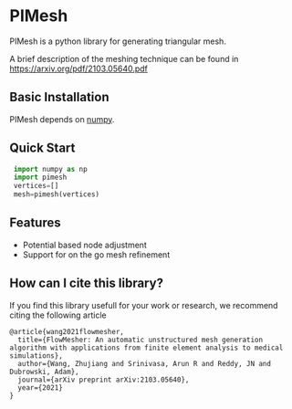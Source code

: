 # PIMesh

 PIMesh is a python library for generating triangular mesh.

 A brief description of the meshing technique can be found in https://arxiv.org/pdf/2103.05640.pdf

 ## Basic Installation

 PIMesh depends on [numpy](http://www.numpy.org/). 

 ## Quick Start
```python
 import numpy as np
 import pimesh
 vertices=[]
 mesh=pimesh(vertices)
``` 

## Features
* Potential based node adjustment
* Support for on the go mesh refinement

## How can I cite this library?
If you find this library usefull for your work or research, we recommend citing the following article
```
@article{wang2021flowmesher,
  title={FlowMesher: An automatic unstructured mesh generation algorithm with applications from finite element analysis to medical simulations},
  author={Wang, Zhujiang and Srinivasa, Arun R and Reddy, JN and Dubrowski, Adam},
  journal={arXiv preprint arXiv:2103.05640},
  year={2021}
}
```